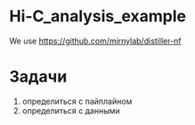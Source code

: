 # Hi-C_analysis_example

We use https://github.com/mirnylab/distiller-nf



# Задачи
1) определиться с пайплайном
2) определиться с данными
